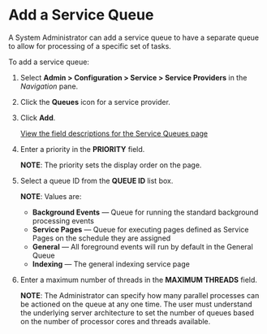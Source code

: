 # Add a Service Queue

A System Administrator can add a service queue to have a separate queue
to allow for processing of a specific set of tasks.

To add a service queue:

1.  Select **Admin \> Configuration \> Service \> Service Providers** in
    the *Navigation* pane.

2.  Click the **Queues** icon for a service provider.

3.  Click **Add**.
    
    [View the field descriptions for the Service Queues
    page](../Page_Desc/Service%20Queues.htm)

4.  Enter a priority in the **PRIORITY** field.
    
    **NOTE**: The priority sets the display order on the page.

5.  Select a queue ID from the **QUEUE ID** list box.
    
    **NOTE**: Values are:
    
      - **Background Events** — Queue for running the standard
        background processing events
      - **Service Pages** — Queue for executing pages defined as Service
        Pages on the schedule they are assigned
      - **General** — All foreground events will run by default in the
        General Queue
      - **Indexing** — The general indexing service page

6.  Enter a maximum number of threads in the **MAXIMUM THREADS** field.
    
    **NOTE**: The Administrator can specify how many parallel processes
    can be actioned on the queue at any one time. The user must
    understand the underlying server architecture to set the number of
    queues based on the number of processor cores and threads available.
